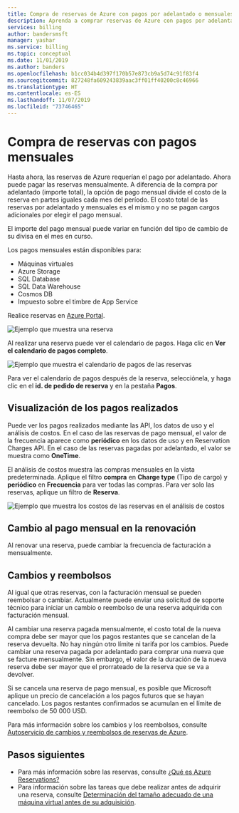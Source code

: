 ```yaml
---
title: Compra de reservas de Azure con pagos por adelantado o mensuales
description: Aprenda a comprar reservas de Azure con pagos por adelantado o mensuales.
services: billing
author: bandersmsft
manager: yashar
ms.service: billing
ms.topic: conceptual
ms.date: 11/01/2019
ms.author: banders
ms.openlocfilehash: b1cc034b4d397f170b57e873cb9a5d74c91f83f4
ms.sourcegitcommit: 827248fa609243839aac3ff01ff40200c8c46966
ms.translationtype: HT
ms.contentlocale: es-ES
ms.lasthandoff: 11/07/2019
ms.locfileid: "73746465"
---
```

# <a name="purchase-reservations-with-monthly-payments"></a>Compra de reservas con pagos mensuales

Hasta ahora, las reservas de Azure requerían el pago por adelantado. Ahora puede pagar las reservas mensualmente. A diferencia de la compra por adelantado (importe total), la opción de pago mensual divide el costo de la reserva en partes iguales cada mes del período. El costo total de las reservas por adelantado y mensuales es el mismo y no se pagan cargos adicionales por elegir el pago mensual.

El importe del pago mensual puede variar en función del tipo de cambio de su divisa en el mes en curso.

Los pagos mensuales están disponibles para:

- Máquinas virtuales
- Azure Storage
- SQL Database
- SQL Data Warehouse
- Cosmos DB
- Impuesto sobre el timbre de App Service

Realice reservas en [Azure Portal](https://portal.azure.com/?Microsoft_Azure_Reservations_EnableMultiCart=true&amp;paymentPlan=true#blade/Microsoft_Azure_Reservations/CreateBlade).

![Ejemplo que muestra una reserva](./media/billing-monthly-payments-reservations/purchase-reservation.png)

Al realizar una reserva puede ver el calendario de pagos. Haga clic en **Ver el calendario de pagos completo**.

![Ejemplo que muestra el calendario de pagos de las reservas](./media/billing-monthly-payments-reservations/prepurchase-schedule.png)

Para ver el calendario de pagos después de la reserva, selecciónela, y haga clic en el **id. de pedido de reserva** y en la pestaña **Pagos**.

## <a name="view-payments-made"></a>Visualización de los pagos realizados

Puede ver los pagos realizados mediante las API, los datos de uso y el análisis de costos. En el caso de las reservas de pago mensual, el valor de la frecuencia aparece como **periódico** en los datos de uso y en Reservation Charges API. En el caso de las reservas pagadas por adelantado, el valor se muestra como **OneTime**.

El análisis de costos muestra las compras mensuales en la vista predeterminada. Aplique el filtro **compra** en **Charge type** (Tipo de cargo) y **periódico** en **Frecuencia** para ver todas las compras. Para ver solo las reservas, aplique un filtro de **Reserva**.

![Ejemplo que muestra los costos de las reservas en el análisis de costos](./media/billing-monthly-payments-reservations/cost-analysis.png)

## <a name="switch-to-monthly-payments-at-renewal"></a>Cambio al pago mensual en la renovación

Al renovar una reserva, puede cambiar la frecuencia de facturación a mensualmente.

## <a name="exchange-and-refunds"></a>Cambios y reembolsos

Al igual que otras reservas, con la facturación mensual se pueden reembolsar o cambiar. Actualmente puede enviar una solicitud de soporte técnico para iniciar un cambio o reembolso de una reserva adquirida con facturación mensual.

Al cambiar una reserva pagada mensualmente, el costo total de la nueva compra debe ser mayor que los pagos restantes que se cancelan de la reserva devuelta. No hay ningún otro límite ni tarifa por los cambios. Puede cambiar una reserva pagada por adelantado para comprar una nueva que se facture mensualmente. Sin embargo, el valor de la duración de la nueva reserva debe ser mayor que el prorrateado de la reserva que se va a devolver.

Si se cancela una reserva de pago mensual, es posible que Microsoft aplique un precio de cancelación a los pagos futuros que se hayan cancelado. Los pagos restantes confirmados se acumulan en el límite de reembolso de 50 000 USD.

Para más información sobre los cambios y los reembolsos, consulte [Autoservicio de cambios y reembolsos de reservas de Azure](billing-azure-reservations-self-service-exchange-and-refund.md).

## <a name="next-steps"></a>Pasos siguientes

- Para más información sobre las reservas, consulte [¿Qué es Azure Reservations?](billing-save-compute-costs-reservations.md)
- Para información sobre las tareas que debe realizar antes de adquirir una reserva, consulte [Determinación del tamaño adecuado de una máquina virtual antes de su adquisición](../virtual-machines/windows/prepay-reserved-vm-instances.md#determine-the-right-vm-size-before-you-buy).
